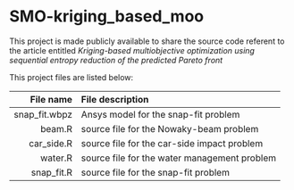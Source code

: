 # SMO-kriging_based_moo
This project is made publicly available to share the source code referent to the article entitled *Kriging-based multiobjective optimization using sequential entropy reduction of the predicted Pareto front*

This project files are listed below:

|File name|File description|
|--------:|:---------------|
snap_fit.wbpz |Ansys model for the snap-fit problem
beam.R        |source file for the Nowaky-beam problem
car_side.R    |source file for the car-side impact problem
water.R       |source file for the water management problem
snap_fit.R    |source file for the snap-fit problem
